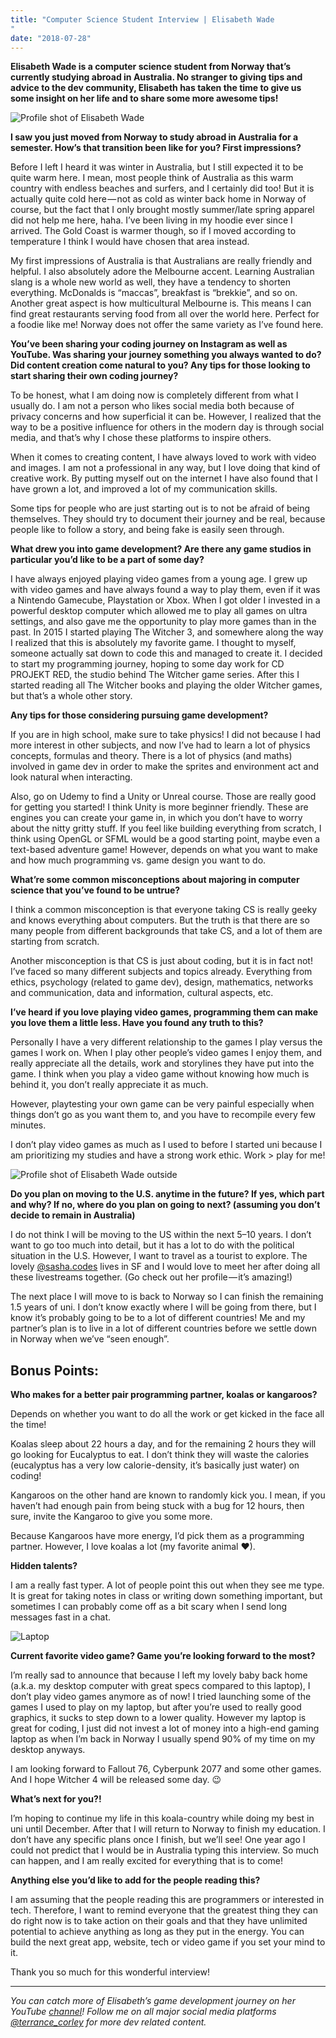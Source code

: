 ```yaml
---
title: "Computer Science Student Interview | Elisabeth Wade
"
date: "2018-07-28"
---
```


**Elisabeth Wade is a computer science student from Norway that’s currently studying abroad in Australia. No stranger to giving tips and advice to the dev community, Elisabeth has taken the time to give us some insight on her life and to share some more awesome tips!**

![Profile shot of Elisabeth Wade](../assets/images/2018-07-28/elisabeth1.jpg)

**I saw you just moved from Norway to study abroad in Australia for a semester. How’s that transition been like for you? First impressions?**

Before I left I heard it was winter in Australia, but I still expected it to be quite warm here. I mean, most people think of Australia as this warm country with endless beaches and surfers, and I certainly did too! But it is actually quite cold here — not as cold as winter back home in Norway of course, but the fact that I only brought mostly summer/late spring apparel did not help me here, haha. I’ve been living in my hoodie ever since I arrived. The Gold Coast is warmer though, so if I moved according to temperature I think I would have chosen that area instead.

My first impressions of Australia is that Australians are really friendly and helpful. I also absolutely adore the Melbourne accent. Learning Australian slang is a whole new world as well, they have a tendency to shorten everything. McDonalds is “maccas”, breakfast is “brekkie”, and so on. Another great aspect is how multicultural Melbourne is. This means I can find great restaurants serving food from all over the world here. Perfect for a foodie like me! Norway does not offer the same variety as I’ve found here.

**You’ve been sharing your coding journey on Instagram as well as YouTube. Was sharing your journey something you always wanted to do? Did content creation come natural to you? Any tips for those looking to start sharing their own coding journey?**

To be honest, what I am doing now is completely different from what I usually do. I am not a person who likes social media both because of privacy concerns and how superficial it can be. However, I realized that the way to be a positive influence for others in the modern day is through social media, and that’s why I chose these platforms to inspire others.

When it comes to creating content, I have always loved to work with video and images. I am not a professional in any way, but I love doing that kind of creative work. By putting myself out on the internet I have also found that I have grown a lot, and improved a lot of my communication skills.

Some tips for people who are just starting out is to not be afraid of being themselves. They should try to document their journey and be real, because people like to follow a story, and being fake is easily seen through.

**What drew you into game development? Are there any game studios in particular you’d like to be a part of some day?**
 
I have always enjoyed playing video games from a young age. I grew up with video games and have always found a way to play them, even if it was a Nintendo Gamecube, Playstation or Xbox. When I got older I invested in a powerful desktop computer which allowed me to play all games on ultra settings, and also gave me the opportunity to play more games than in the past. In 2015 I started playing The Witcher 3, and somewhere along the way I realized that this is absolutely my favorite game. I thought to myself, someone actually sat down to code this and managed to create it. I decided to start my programming journey, hoping to some day work for CD PROJEKT RED, the studio behind The Witcher game series. After this I started reading all The Witcher books and playing the older Witcher games, but that’s a whole other story.

**Any tips for those considering pursuing game development?**

If you are in high school, make sure to take physics! I did not because I had more interest in other subjects, and now I’ve had to learn a lot of physics concepts, formulas and theory. There is a lot of physics (and maths) involved in game dev in order to make the sprites and environment act and look natural when interacting.

Also, go on Udemy to find a Unity or Unreal course. Those are really good for getting you started! I think Unity is more beginner friendly. These are engines you can create your game in, in which you don’t have to worry about the nitty gritty stuff. If you feel like building everything from scratch, I think using OpenGL or SFML would be a good starting point, maybe even a text-based adventure game! However, depends on what you want to make and how much programming vs. game design you want to do.

**What’re some common misconceptions about majoring in computer science that you’ve found to be untrue?**

I think a common misconception is that everyone taking CS is really geeky and knows everything about computers. But the truth is that there are so many people from different backgrounds that take CS, and a lot of them are starting from scratch.

Another misconception is that CS is just about coding, but it is in fact not! I’ve faced so many different subjects and topics already. Everything from ethics, psychology (related to game dev), design, mathematics, networks and communication, data and information, cultural aspects, etc.

**I’ve heard if you love playing video games, programming them can make you love them a little less. Have you found any truth to this?**

Personally I have a very different relationship to the games I play versus the games I work on. When I play other people’s video games I enjoy them, and really appreciate all the details, work and storylines they have put into the game. I think when you play a video game without knowing how much is behind it, you don’t really appreciate it as much.

However, playtesting your own game can be very painful especially when things don’t go as you want them to, and you have to recompile every few minutes.

I don’t play video games as much as I used to before I started uni because I am prioritizing my studies and have a strong work ethic. Work > play for me!

![Profile shot of Elisabeth Wade outside](../assets/images/2018-07-28/elisabeth2.jpg)

**Do you plan on moving to the U.S. anytime in the future? If yes, which part and why? If no, where do you plan on going to next? (assuming you don’t decide to remain in Australia)**

I do not think I will be moving to the US within the next 5–10 years. I don’t want to go too much into detail, but it has a lot to do with the political situation in the U.S. However, I want to travel as a tourist to explore. The lovely [@sasha.codes](https://www.instagram.com/sasha.codes/) lives in SF and I would love to meet her after doing all these livestreams together. (Go check out her profile — it’s amazing!)

The next place I will move to is back to Norway so I can finish the remaining 1.5 years of uni. I don’t know exactly where I will be going from there, but I know it’s probably going to be to a lot of different countries! Me and my partner’s plan is to live in a lot of different countries before we settle down in Norway when we’ve “seen enough”.

## Bonus Points:
**Who makes for a better pair programming partner, koalas or kangaroos?**

Depends on whether you want to do all the work or get kicked in the face all the time! 
 
Koalas sleep about 22 hours a day, and for the remaining 2 hours they will go looking for Eucalyptus to eat. I don’t think they will waste the calories (eucalyptus has a very low calorie-density, it’s basically just water) on coding!
 
Kangaroos on the other hand are known to randomly kick you. I mean, if you haven’t had enough pain from being stuck with a bug for 12 hours, then sure, invite the Kangaroo to give you some more.

Because Kangaroos have more energy, I’d pick them as a programming partner. However, I love koalas a lot (my favorite animal ❤).

**Hidden talents?**

I am a really fast typer. A lot of people point this out when they see me type. It is great for taking notes in class or writing down something important, but sometimes I can probably come off as a bit scary when I send long messages fast in a chat.

![Laptop](../assets/images/2018-07-28/laptop.jpg)

**Current favorite video game? Game you’re looking forward to the most?**

I’m really sad to announce that because I left my lovely baby back home (a.k.a. my desktop computer with great specs compared to this laptop), I don’t play video games anymore as of now! I tried launching some of the games I used to play on my laptop, but after you’re used to really good graphics, it sucks to step down to a lower quality. However my laptop is great for coding, I just did not invest a lot of money into a high-end gaming laptop as when I’m back in Norway I usually spend 90% of my time on my desktop anyways.

I am looking forward to Fallout 76, Cyberpunk 2077 and some other games. And I hope Witcher 4 will be released some day. 😉

**What’s next for you?!**

I’m hoping to continue my life in this koala-country while doing my best in uni until December. After that I will return to Norway to finish my education. I don’t have any specific plans once I finish, but we’ll see! One year ago I could not predict that I would be in Australia typing this interview. So much can happen, and I am really excited for everything that is to come!

**Anything else you’d like to add for the people reading this?**

I am assuming that the people reading this are programmers or interested in tech. Therefore, I want to remind everyone that the greatest thing they can do right now is to take action on their goals and that they have unlimited potential to achieve anything as long as they put in the energy. You can build the next great app, website, tech or video game if you set your mind to it.

Thank you so much for this wonderful interview!

---

*You can catch more of Elisabeth’s game development journey on her YouTube [channel](https://www.youtube.com/channel/UCEUVr8hBP_bxPS3ujedFQFg)! Follow me on all major social media platforms [@terrance_corley](https://instagram.com/terrance_corley) for more dev related content.*